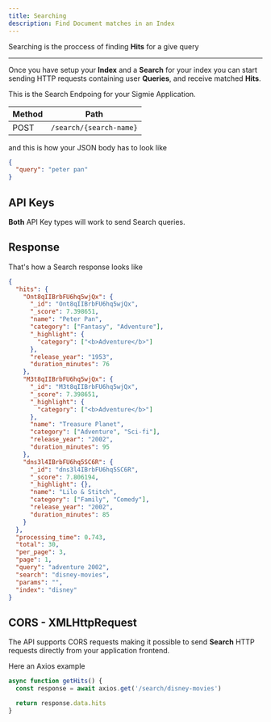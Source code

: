 ```yaml
---
title: Searching
description: Find Document matches in an Index
---
```


Searching is the proccess of finding **Hits** for a give query

---

Once you have setup your **Index** and a **Search** for your index you can start sending
HTTP requests containing user **Queries**, and receive matched **Hits**.

This is the Search Endpoing for your Sigmie Application.

| Method | Path                    |
| ------ | ----------------------- |
| POST   | `/search/{search-name}` |

and this is how your JSON body has to look like

```json
{
  "query": "peter pan"
}
```

## API Keys

**Both** API Key types will work to send Search queries.

## Response

That's how a Search response looks like

```json
{
  "hits": {
    "Ont8qIIBrbFU6hq5wjQx": {
      "_id": "Ont8qIIBrbFU6hq5wjQx",
      "_score": 7.398651,
      "name": "Peter Pan",
      "category": ["Fantasy", "Adventure"],
      "_highlight": {
        "category": ["<b>Adventure</b>"]
      },
      "release_year": "1953",
      "duration_minutes": 76
    },
    "M3t8qIIBrbFU6hq5wjQx": {
      "_id": "M3t8qIIBrbFU6hq5wjQx",
      "_score": 7.398651,
      "_highlight": {
        "category": ["<b>Adventure</b>"]
      },
      "name": "Treasure Planet",
      "category": ["Adventure", "Sci-fi"],
      "release_year": "2002",
      "duration_minutes": 95
    },
    "dns3l4IBrbFU6hq5SC6R": {
      "_id": "dns3l4IBrbFU6hq5SC6R",
      "_score": 7.806194,
      "_highlight": {},
      "name": "Lilo & Stitch",
      "category": ["Family", "Comedy"],
      "release_year": "2002",
      "duration_minutes": 85
    }
  },
  "processing_time": 0.743,
  "total": 30,
  "per_page": 3,
  "page": 1,
  "query": "adventure 2002",
  "search": "disney-movies",
  "params": "",
  "index": "disney"
}
```

## CORS - XMLHttpRequest

The API supports CORS requests making it possible to send **Search** HTTP
requests directly from your application frontend.

Here an Axios example

```js
async function getHits() {
  const response = await axios.get('/search/disney-movies')

  return response.data.hits
}
```
